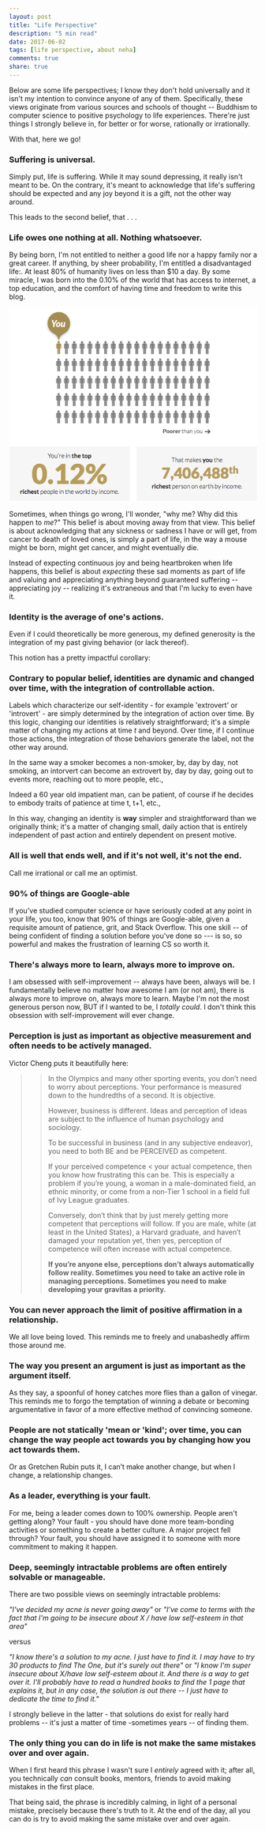 ```yaml
---
layout: post
title: "Life Perspective"
description: "5 min read"
date: 2017-06-02
tags: [life perspective, about neha]
comments: true
share: true
---
```


Below are some life perspectives; I know they don't hold universally and it isn't my intention to convince anyone of any of them. Specifically, these views originate from various sources and schools of thought --  Buddhism to computer science to positive psychology to life experiences. There're just things I strongly believe in, for better or for worse, rationally or irrationally.

With that, here we go!

### Suffering is universal.
Simply put, life is suffering. While it may sound depressing, it really isn't meant to be. On the contrary, it's meant to acknowledge that life's suffering should be expected and any joy beyond it is a gift, not the other way around.

This leads to the second belief, that . . .

### Life owes one nothing at all. Nothing whatsoever.
By being born, I'm not entitled to neither a good life nor a happy family nor a great career. If anything, by sheer probability, I'm entitled a disadvantaged life:. At least 80% of humanity lives on less than $10 a day. By some miracle, I was born into the 0.10% of the world that has access to internet, a top education, and the comfort of having time and freedom to write this blog.

<p align="center">
  <img src="/images/privilege.png">
</p>

Sometimes, when things go wrong, I'll wonder, "why me? Why did this happen to *me*?" This belief is about moving away from that view. This belief is about acknowledging that any sickness or sadness I have or will get, from cancer to death of loved ones, is simply a part of life, in the way a mouse might be born, might get cancer, and might eventually die. 

Instead of expecting continuous joy and being heartbroken when life happens, this belief is about *expecting* these sad moments as part of life and valuing and appreciating anything beyond guaranteed suffering -- appreciating joy -- realizing it's extraneous and that I'm lucky to even have it.

### Identity is the average of one's actions.
Even if I could theoretically be more generous, my defined generosity is the integration of my past giving behavior (or lack thereof). 

This notion has a pretty impactful corollary: 

### Contrary to popular belief, identities are dynamic and changed over time, with the integration of controllable action.
Labels which characterize our self-identity - for example 'extrovert' or 'introvert' - are simply determined by the integration of action over time. By this logic, changing our identities is relatively straightforward; it's a simple matter of changing my actions at time *t* and beyond. Over time, if I continue those actions, the integration of those behaviors generate the label, not the other way around. 

In the same way a smoker becomes a non-smoker, by, day by day, not smoking, an intorvert can become an extrovert by, day by day, going out to events more, reaching out to more people, etc.,

Indeed a 60 year old impatient man, can be patient, of course if he decides to embody traits of patience at time t, t+1, etc.,

In this way, changing an identity is __way__ simpler and straightforward than we originally think; it's a matter of changing small, daily action that is entirely independent of past action and entirely dependent on present motive.

### All is well that ends well, and if it's not well, it's not the end.
Call me irrational or call me an optimist. 

### 90% of things are Google-able
If you've studied computer science or have seriously coded at any point in your life, you too, know that 90% of things are Google-able, given a requisite amount of patience, grit, and Stack Overflow. This one skill -- of being confident of finding a solution before you've done so --- is so, so powerful and makes the frustration of learning CS so worth it.

### There's always more to learn, always more to improve on.
I am obsessed with self-improvement -- always have been, always will be. I fundamentally believe no matter how awesome I am (or not am), there is always more to improve on, always more to learn. Maybe I'm not the most generous person now, BUT if I wanted to be, I *totally could*. I don't think this obsession with self-improvement will ever change.

### Perception is just as important as objective measurement and often needs to be actively managed. 
Victor Cheng puts it beautifully here:

> > In the Olympics and many other sporting events, you don’t need to worry about perceptions. Your performance is measured down to the hundredths of a second. It is objective.  
> >
> > However, business is different. Ideas and perception of ideas are subject to the influence of human psychology and sociology. 
> >	
> > To be successful in business (and in any subjective endeavor), you need to both BE and be PERCEIVED as competent. 
> >
> > If your perceived competence < your actual competence, then you know how frustrating this can be. This is especially a problem if you’re young, a woman in a male-dominated field, an ethnic minority, or come from a non-Tier 1 school in a field full of Ivy League graduates.
> >
> > Conversely, don’t think that by just merely getting more competent that perceptions will follow. If you are male, white (at least in the United States), a Harvard graduate, and haven’t damaged your reputation yet, then yes, perception of competence will often increase with actual competence. 
> >
> > __If you’re anyone else, perceptions don’t always automatically follow reality. Sometimes you need to take an active role in managing perceptions. Sometimes you need to make developing your gravitas a priority.__

### You can never approach the limit of positive affirmation in a relationship.
We all love being loved. This reminds me to freely and unabashedly affirm those around me. 

### The way you present an argument is just as important as the argument itself.
As they say, a spoonful of honey catches more flies than a gallon of vinegar. This reminds me to forgo the temptation of winning a debate or becoming argumentative in favor of a more effective method of convincing someone.

### People are not statically 'mean or 'kind'; over time, you can change the way people act towards you by changing how you act towards them.
Or as Gretchen Rubin puts it, I can’t make another change, but when I change, a relationship changes.

### As a leader, everything is your fault.
For me, being a leader comes down to 100% ownership. People aren't getting along? Your fault - you should have done more team-bonding activities or something to create a better culture. A major project fell through? Your fault, you should have assigned it to someone with more commitment to making it happen. 

### Deep, seemingly intractable problems are often entirely solvable or manageable. 
There are two possible views on seemingly intractable problems:

*"I've decided my acne is never going away"*
or
*"I've come to terms with the fact that I'm going to be insecure about X / have low self-esteem in that area"*

versus

*"I know there's a solution to my acne. I just have to find it. I may have to try 30 products to find The One, but it's surely out there"*
or
*"I know I'm super insecure about X/have low self-esteem about it. And there is a way to get over it. I'll probably have to read a hundred books to find the 1 page that explains it, but in any case, the solution is out there -- I just have to dedicate the time to find it."*

I strongly believe in the latter - that solutions do exist for really hard problems -- it's just a matter of time -sometimes years -- of finding them.

### The only thing you can do in life is not make the same mistakes over and over again. 

When I first heard this phrase I wasn't sure I *entirely* agreed with it; after all, you technically *can* consult books, mentors, friends to avoid making mistakes in the first place. 

That being said, the phrase is incredibly calming, in light of a personal mistake, precisely because there's truth to it. At the end of the day, all you can do is try to avoid making the same mistake over and over again. 